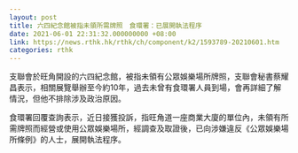 ```yaml
---
layout: post
title: 六四紀念館被指未領所需牌照　食環署：已展開執法程序
date: 2021-06-01 22:31:32.000000000 +08:00
link: https://news.rthk.hk/rthk/ch/component/k2/1593789-20210601.htm
categories: rthk
---
```


支聯會於旺角開設的六四紀念館，被指未領有公眾娛樂場所牌照，支聯會秘書蔡耀昌表示，相關展覽舉辦至今約10年，過去未曾有食環署人員到場，會再詳細了解情況，但他不排除涉及政治原因。

食環署回覆查詢表示，近日接獲投訴，指旺⻆道一座商業大廈的單位內，未領有所需牌照而經營或使用公眾娛樂場所，經調查及取證後，已向涉嫌違反《公眾娛樂場所條例》的人士，展開執法程序。
